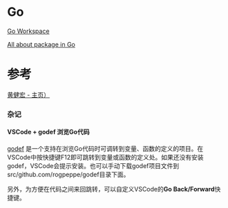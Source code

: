 # Go
[Go Workspace](https://github.com/ttyrion/Go-Web/blob/master/doc/workspace.md)

[All about package in Go](https://github.com/ttyrion/Go-Web/blob/master/doc/package.md)


# 参考
[黄健宏 - 主页）](http://huangz.me/)

### 杂记
#### VSCode + godef 浏览Go代码
[godef](https://github.com/rogpeppe/godef) 是一个支持在浏览Go代码时可调转到变量、函数的定义的项目。在VSCode中按快捷键F12即可跳转到变量或函数的定义处。如果还没有安装godef，VSCode会提示安装。也可以手动下载godef项目文件到src/github.com/rogpeppe/godef目录下面。

另外，为方便在代码之间来回跳转，可以自定义VSCode的**Go Back/Forward**快捷键。
